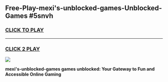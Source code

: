 
## Free-Play-mexi's-unblocked-games-Unblocked-Games #5snvh
<h3>
<a href="https://news.freeplayer.one?title=mexi's-unblocked-games&ref=8M">CLICK TO PLAY</a></h3>
<hr>

<h3>
<a href="https://news.freeplayer.one?title=mexi's-unblocked-games&ref=8M">CLICK 2 PLAY</a>
  
</h3>

<a href="https://news.freeplayer.one?title=mexi's-unblocked-games&ref=8M"><img src="https://clearcache.store/games.png"></a>


**mexi's-unblocked-games games unblocked: Your Gateway to Fun and Accessible Online Gaming**
